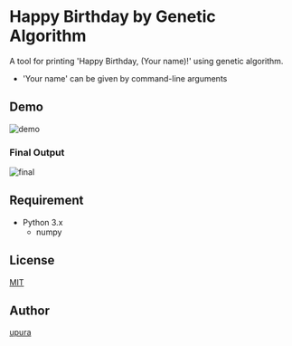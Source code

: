 Happy Birthday by Genetic Algorithm
===
A tool for printing 'Happy Birthday, (Your name)!' using genetic algorithm.
- 'Your name' can be given by command-line arguments

## Demo
![demo](https://github.com/upura/happy.birthday.ga/blob/master/demo/demo.mov.gif)

### Final Output
![final](https://github.com/upura/happy.birthday.ga/blob/master/demo/final.png)

## Requirement
- Python 3.x
    - numpy

## License

[MIT](https://github.com/upura/happy.birthday.ga/blob/master/LICENSE)

## Author

[upura](https://github.com/upura)
